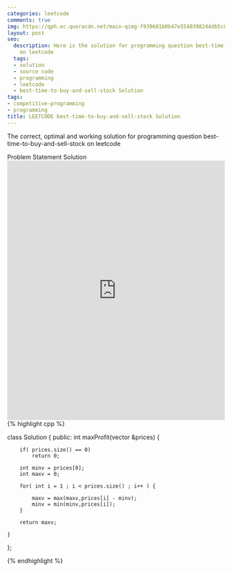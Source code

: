 ```yaml
---
categories: leetcode
comments: true
img: https://qph.ec.quoracdn.net/main-qimg-f939681b0b47e5540398244db5c8966f?convert_to_webp=true
layout: post
seo:
  description: Here is the solution for programming question best-time-to-buy-and-sell-stock
    on leetcode
  tags:
  - solution
  - source code
  - programming
  - leetcode
  - best-time-to-buy-and-sell-stock Solution
tags:
- competitive-programming
- programming
title: LEETCODE best-time-to-buy-and-sell-stock Solution
---
```

The correct, optimal and working solution for programming question best-time-to-buy-and-sell-stock on leetcode

<div class="ui secondary pointing large menu">
  <a class="grey item" data-tab="problem-statement">
    Problem Statement
  </a>
  <a class="active item grey" data-tab="solution">
    Solution
  </a>
</div>
<div class="ui bottom attached tab" data-tab="problem-statement">
    <iframe src="https://leetcode.com/problems/best-time-to-buy-and-sell-stock/" width="100%" height="600px" style="overflow: scroll; border: none;"></iframe>
</div>
<div class="ui bottom attached active tab" data-tab="solution">
{% highlight cpp %}

class Solution {
public:
    int maxProfit(vector<int> &prices) {
        
        if( prices.size() == 0)
            return 0;
        
        int minv = prices[0];
        int maxv = 0;
        
        for( int i = 1 ; i < prices.size() ; i++ ) {
            
            maxv = max(maxv,prices[i] - minv);
            minv = min(minv,prices[i]);
        }
        
        return maxv;
        
    }
};

{% endhighlight %}
</div>
